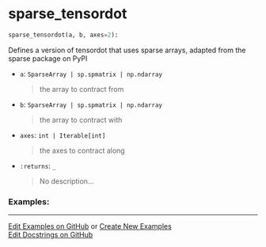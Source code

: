 # <a id="McUtils.Numputils.Sparse.sparse_tensordot">sparse_tensordot</a>

```python
sparse_tensordot(a, b, axes=2): 
```
Defines a version of tensordot that uses sparse arrays, adapted from the sparse package on PyPI
- `a`: `SparseArray | sp.spmatrix | np.ndarray`
    >the array to contract from
- `b`: `SparseArray | sp.spmatrix | np.ndarray`
    >the array to contract with
- `axes`: `int | Iterable[int]`
    >the axes to contract along
- `:returns`: `_`
    >No description... 

### Examples: 


___

[Edit Examples on GitHub](https://github.com/McCoyGroup/References/edit/gh-pages/Documentation/examples/McUtils/Numputils/Sparse/sparse_tensordot.md) or 
[Create New Examples](https://github.com/McCoyGroup/References/new/gh-pages/?filename=Documentation/examples/McUtils/Numputils/Sparse/sparse_tensordot.md) <br/>
[Edit Docstrings on GitHub](https://github.com/McCoyGroup/McUtils/edit/master/Numputils/Sparse.py?message=Update%20Docs)